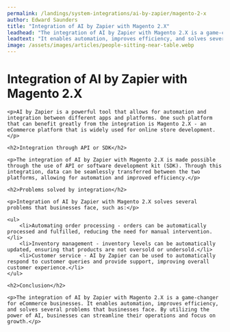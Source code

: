 ```yaml
---
permalink: /landings/system-integrations/ai-by-zapier/magento-2-x
author: Edward Saunders
title: "Integration of AI by Zapier with Magento 2.X"
leadhead: "The integration of AI by Zapier with Magento 2.X is a game-changer for eCommerce businesses"
leadtext: "It enables automation, improves efficiency, and solves several problems that businesses face. By utilizing the power of AI, businesses can streamline their operations and focus on growth."
image: /assets/images/articles/people-sitting-near-table.webp
---
```

<div class="arttext">
	<h1>Integration of AI by Zapier with Magento 2.X</h1>

	<p>AI by Zapier is a powerful tool that allows for automation and integration between different apps and platforms. One such platform that can benefit greatly from the integration is Magento 2.X - an eCommerce platform that is widely used for online store development.</p>

	<h2>Integration through API or SDK</h2>

	<p>The integration of AI by Zapier with Magento 2.X is made possible through the use of API or software development kit (SDK). Through this integration, data can be seamlessly transferred between the two platforms, allowing for automation and improved efficiency.</p>

	<h2>Problems solved by integration</h2>

	<p>Integration of AI by Zapier with Magento 2.X solves several problems that businesses face, such as:</p>

	<ul>
		<li>Automating order processing - orders can be automatically processed and fulfilled, reducing the need for manual intervention.</li>
		<li>Inventory management - inventory levels can be automatically updated, ensuring that products are not oversold or undersold.</li>
		<li>Customer service - AI by Zapier can be used to automatically respond to customer queries and provide support, improving overall customer experience.</li>
	</ul>

	<h2>Conclusion</h2>

	<p>The integration of AI by Zapier with Magento 2.X is a game-changer for eCommerce businesses. It enables automation, improves efficiency, and solves several problems that businesses face. By utilizing the power of AI, businesses can streamline their operations and focus on growth.</p>

</div>